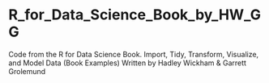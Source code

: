 # R_for_Data_Science_Book_by_HW_GG
Code from the R for Data Science Book. Import, Tidy, Transform, Visualize, and Model Data (Book Examples)  Written by Hadley Wickham &amp; Garrett Grolemund
